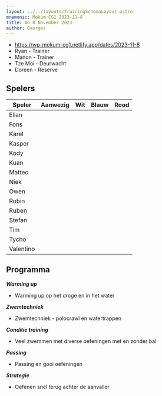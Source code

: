 ```yaml
---
layout: ../../layouts/TrainingSchemaLayout.astro
mnemonic: Mokum CG1 2023-11-8
title: Wo 8 November 2023
author: Georges
---
```


- https://wp-mokum-cg1.netlify.app/dates/2023-11-8
- Ryan - Trainer
- Manon - Trainer
- Tze Moi - Deurwacht
- Doreen - Reserve
## Spelers
| Speler | Aanwezig | Wit | Blauw | Rood |
|--------|----------|-----|-------|------|
| Elian | | | | | |
| Fons | | | | | |
| Karel | | | | | |
| Kasper | | | | | |
| Kody | | | | | |
| Kuan | | | | | |
| Matteo | | | | | |
| Niek | | | | | |
| Owen | | | | | |
| Robin | | | | | |
| Ruben | | | | | |
| Stefan | | | | | |
| Tim | | | | | |
| Tycho | | | | | |
| Valentino | | | | | |
## Programma

***Warming up***
- Warming up op het droge en in het water

***Zwemtechniek***
- Zwemtechniek - polocrawl en watertrappen


***Conditie training***
- Veel zwemmen met diverse oefeningen met en zonder bal

***Passing***
- Passing en gooi oefeningen


***Strategie***
- Oefenen snel terug achter de aanvaller

